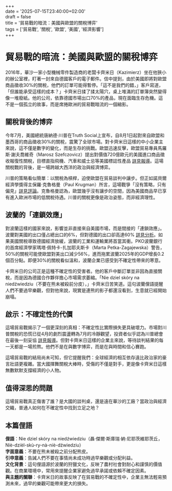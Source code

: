 +++  
date = '2025-07-15T23:40:00+02:00'  
draft = false  
title = '貿易戰的暗流：美國與歐盟的關稅博弈'  
tags = ['貿易戰', '關稅', '歐盟', '美國', '經濟影響']  
+++

# 貿易戰的暗流：美國與歐盟的關稅博弈

2016年，華沙一家小型機械零件製造商的老闆卡齊米日（Kazimierz）坐在他狹小的辦公室裡，盯著一封來自德國客戶的電子郵件。信中提到，由於美國即將對歐盟商品徵收30%的關稅，他們的訂單可能得暫停。「這不是我們的錯，」客戶寫道，「但誰能承受這樣的成本？」卡齊米日揉了揉太陽穴，桌上堆滿的訂單簿突然變得像一堆廢紙。他的公司，依靠德國市場出口70%的產品，現在面臨生存危機。這不是一個孤立的故事，而是席捲歐洲的貿易戰暗流的一個縮影。

## 關稅背後的博弈

今年7月，美國總統唐納德·川普在Truth Social上宣布，自8月1日起對來自歐盟和墨西哥的商品徵收30%的關稅，震驚了全球市場。對卡齊米日這樣的中小企業主來說，這不僅是數字的變化，而是生存的挑戰。歐盟迅速反擊，歐盟貿易專員馬羅斯·謝夫喬維奇（Marosz Szefczovicz）提出對價值720億歐元的美國進口商品徵收報復性關稅，目標直指飛機、汽車和威士忌等美國標誌性產品 [詳見報導](https://businessinsider.com.pl/wiadomosci/komisja-europejska-proponuje-cel-na-import-z-usa/qj89b3l)。這場關稅戰的背後，是一場跨越大西洋的政治與經濟博弈。

川普的策略看似簡單：以關稅為槓桿，迫使歐盟在貿易談判中讓步。但正如諾貝爾經濟學獎得主保羅·克魯格曼（Paul Krugman）所言，這場戰爭「沒有策略，只有偏見」[詳見評論](https://businessinsider.com.pl/wiadomosci/donald-trump-uderza-30-proc-clami-noblista-moja-rada-dla-ue-jest-taka/ed1xjb2)。克魯格曼認為，歐盟幾乎沒有讓步的空間，因為美國商品早已享有進入歐洲市場的低關稅待遇。川普的關稅更像是政治姿態，而非經濟理性。

## 波蘭的「連鎖效應」

對波蘭這樣的國家來說，影響並非直接來自美國市場，而是間接的「連鎖效應」。波蘭對美國的出口僅占總出口的6%，但對德國的出口卻高達60% [詳見分析](https://www.money.pl/gospodarka/biznes-juz-to-czuje-zawirowania-z-nowymi-clami-uderza-w-polskie-firmy-7178556876716640a.html)。如果美國關稅導致德國經濟放緩，波蘭的工業和運輸業將首當其衝。PKO波蘭銀行的首席經濟學家瑪塔·佩特卡-扎加耶夫斯卡（Marta Petka-Zagajewska）警告，50%的關稅可能使歐盟對美出口減少56%，進而拖累波蘭2025年的GDP增長0.2個百分點。即便30%的關稅看似溫和，波蘭企業已感受到不確定性帶來的寒意。

卡齊米日的公司正是這種不確定性的受害者。他的客戶中斷訂單並非因為直接關稅，而是因為德國合作夥伴擔心市場需求萎縮。「Nie dziel skóry na niedźwiedziu（不要在熊未被殺前分皮），」卡齊米日苦笑道。這句波蘭俚語提醒人們不要過早樂觀，但對他來說，現實是連熊的影子都還沒看到，生意就已經開始崩塌。

## 啟示：不確定性的代價

這場貿易戰揭示了一個更深刻的真相：不確定性比實際損失更具破壞力。市場對川普關稅的恐慌已從4月的劇烈震盪轉為7月的冷靜觀望，投資者似乎認為川普總會在最後一刻妥協 [詳見報導](https://strefainwestorow.pl/strefa-global-market/gospodarka/trump-putin-wojna-handlowa-taryfy)。但對卡齊米日這樣的企業主來說，等待談判結果的每一天都是一場煎熬。他們不是在與數字博弈，而是在與時間和信心賽跑。

這場貿易戰的結局尚未可知，但它提醒我們：全球經濟的相互依存遠比政治家的豪言壯語更複雜。當大國揮舞關稅大棒時，受傷的不僅是對手，更是像卡齊米日這樣無數默默支撐經濟的小人物。

## 值得深思的問題

這場貿易戰真正傷害了誰？是大國的談判桌，還是遠在華沙的工廠？當政治與經濟交織，普通人如何在不確定性中找到立足之地？

## 本篇俚語

**俚語**：Nie dziel skóry na niedźwiedziu（聶·傑爾·斯庫瑞·納·尼耶茨維耶茨丘，Niè-dzièl-skù-ry-nà-niè-dźwiedziu）  
**字面意義**：不要在熊未被殺之前分配熊皮。  
**引申意義**：告誡人們不要在事情尚未成功時過早樂觀或分配利益。  
**文化背景**：這句俚語源於波蘭的狩獵文化，反映了農村社會對耐心和謹慎的價值觀。在商業環境中，常用來提醒企業家避免過早承諾或依賴不確定因素。  
**與主題的關聯**：卡齊米日的故事反映了在貿易戰的不確定性中，企業主無法輕易預測未來，過早的樂觀可能帶來更大的損失。